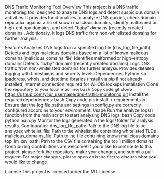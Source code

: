 DNS Traffic Monitoring Tool
Overview
This project is a DNS traffic monitoring tool designed to analyze DNS logs and detect suspicious domain activities. It provides functionalities to analyze DNS queries, check domain reputation against a list of known malicious domains, identify malformed or high-entropy domains, and detect "baby" domains (recently created domains). Additionally, it logs DNS traffic from non-whitelisted domains for further analysis.

Features
Analyzes DNS logs from a specified log file (dns_log_file_path)
Detects and logs malicious domains based on a list of known malicious domains (malicious_domains_file)
Identifies malformed or high-entropy domains
Detects "baby" domains (recently created domains)
Logs DNS traffic from non-whitelisted domains for further analysis
Provides detailed logging with timestamps and severity levels
Dependencies
Python 3.x
ipaddress, whois, and datetime libraries (install via pip if not already installed)
Internet connection required for WHOIS lookups
Installation
Clone the repository to your local machine:
bash
Copy code
git clone https://github.com/your_username/dns-traffic-monitoring.git
Install the required dependencies:
bash
Copy code
pip install -r requirements.txt
Ensure that the log file paths and settings in config.py are correctly configured according to your environment.
Usage
Run the analyze_logs() function from the main script to start analyzing DNS logs:
bash
Copy code
python main.py
Monitor the logs generated in the logs/ folder for analysis results.
Configuration
dns_log_file_path: Path to the DNS log file to be analyzed
whitelist_file: Path to the whitelist file containing whitelisted TLDs
malicious_domains_file: Path to the file containing known malicious domains
top_1m_csv_path: Path to the CSV file containing the top 1 million domains
Contributing
Contributions are welcome! If you'd like to contribute to this project, please fork the repository, make your changes, and submit a pull request. For major changes, please open an issue first to discuss what you would like to change.

License
This project is licensed under the MIT License.
